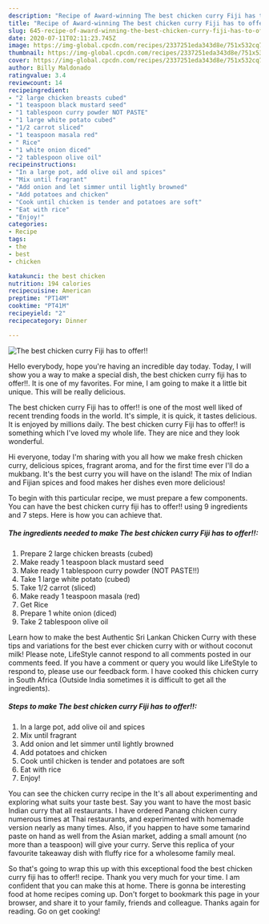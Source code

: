 ```yaml
---
description: "Recipe of Award-winning The best chicken curry Fiji has to offer!!"
title: "Recipe of Award-winning The best chicken curry Fiji has to offer!!"
slug: 645-recipe-of-award-winning-the-best-chicken-curry-fiji-has-to-offer
date: 2020-07-11T02:11:23.745Z
image: https://img-global.cpcdn.com/recipes/2337251eda343d8e/751x532cq70/the-best-chicken-curry-fiji-has-to-offer-recipe-main-photo.jpg
thumbnail: https://img-global.cpcdn.com/recipes/2337251eda343d8e/751x532cq70/the-best-chicken-curry-fiji-has-to-offer-recipe-main-photo.jpg
cover: https://img-global.cpcdn.com/recipes/2337251eda343d8e/751x532cq70/the-best-chicken-curry-fiji-has-to-offer-recipe-main-photo.jpg
author: Billy Maldonado
ratingvalue: 3.4
reviewcount: 14
recipeingredient:
- "2 large chicken breasts cubed"
- "1 teaspoon black mustard seed"
- "1 tablespoon curry powder NOT PASTE"
- "1 large white potato cubed"
- "1/2 carrot sliced"
- "1 teaspoon masala red"
- " Rice"
- "1 white onion diced"
- "2 tablespoon olive oil"
recipeinstructions:
- "In a large pot, add olive oil and spices"
- "Mix until fragrant"
- "Add onion and let simmer until lightly browned"
- "Add potatoes and chicken"
- "Cook until chicken is tender and potatoes are soft"
- "Eat with rice"
- "Enjoy!"
categories:
- Recipe
tags:
- the
- best
- chicken

katakunci: the best chicken 
nutrition: 194 calories
recipecuisine: American
preptime: "PT14M"
cooktime: "PT41M"
recipeyield: "2"
recipecategory: Dinner

---
```



![The best chicken curry Fiji has to offer!!](https://img-global.cpcdn.com/recipes/2337251eda343d8e/751x532cq70/the-best-chicken-curry-fiji-has-to-offer-recipe-main-photo.jpg)

Hello everybody, hope you're having an incredible day today. Today, I will show you a way to make a special dish, the best chicken curry fiji has to offer!!. It is one of my favorites. For mine, I am going to make it a little bit unique. This will be really delicious.

The best chicken curry Fiji has to offer!! is one of the most well liked of recent trending foods in the world. It's simple, it is quick, it tastes delicious. It is enjoyed by millions daily. The best chicken curry Fiji has to offer!! is something which I've loved my whole life. They are nice and they look wonderful.

Hi everyone, today I&#39;m sharing with you all how we make fresh chicken curry, delicious spices, fragrant aroma, and for the first time ever I&#39;ll do a mukbang. It&#39;s the best curry you will have on the island! The mix of Indian and Fijian spices and food makes her dishes even more delicious!


To begin with this particular recipe, we must prepare a few components. You can have the best chicken curry fiji has to offer!! using 9 ingredients and 7 steps. Here is how you can achieve that.

<!--inarticleads1-->

##### The ingredients needed to make The best chicken curry Fiji has to offer!!:

1. Prepare 2 large chicken breasts (cubed)
1. Make ready 1 teaspoon black mustard seed
1. Make ready 1 tablespoon curry powder (NOT PASTE!!)
1. Take 1 large white potato (cubed)
1. Take 1/2 carrot (sliced)
1. Make ready 1 teaspoon masala (red)
1. Get  Rice
1. Prepare 1 white onion (diced)
1. Take 2 tablespoon olive oil


Learn how to make the best Authentic Sri Lankan Chicken Curry with these tips and variations for the best ever chicken curry with or without coconut milk! Please note, LifeStyle cannot respond to all comments posted in our comments feed. If you have a comment or query you would like LifeStyle to respond to, please use our feedback form. I have cooked this chicken curry in South Africa (Outside India sometimes it is difficult to get all the ingredients). 

<!--inarticleads2-->

##### Steps to make The best chicken curry Fiji has to offer!!:

1. In a large pot, add olive oil and spices
1. Mix until fragrant
1. Add onion and let simmer until lightly browned
1. Add potatoes and chicken
1. Cook until chicken is tender and potatoes are soft
1. Eat with rice
1. Enjoy!


You can see the chicken curry recipe in the It&#39;s all about experimenting and exploring what suits your taste best. Say you want to have the most basic Indian curry that all restaurants. I have ordered Panang chicken curry numerous times at Thai restaurants, and experimented with homemade version nearly as many times. Also, if you happen to have some tamarind paste on hand as well from the Asian market, adding a small amount (no more than a teaspoon) will give your curry. Serve this replica of your favourite takeaway dish with fluffy rice for a wholesome family meal. 

So that's going to wrap this up with this exceptional food the best chicken curry fiji has to offer!! recipe. Thank you very much for your time. I am confident that you can make this at home. There is gonna be interesting food at home recipes coming up. Don't forget to bookmark this page in your browser, and share it to your family, friends and colleague. Thanks again for reading. Go on get cooking!
